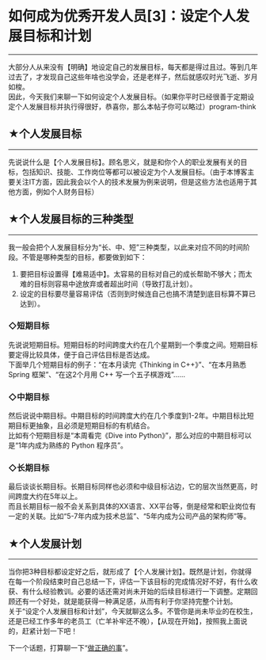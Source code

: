 # 如何成为优秀开发人员[3]：设定个人发展目标和计划 

-----

 大部分人从来没有【明确】地设定自己的发展目标，每天都是得过且过。等到几年过去了，才发现自己这些年啥也没学会，还是老样子，然后就感叹时光飞逝、岁月如梭。  
 因此，今天我们来聊一下如何设定个人发展目标。（如果你平时已经很善于定期设定个人发展目标并执行得很好，恭喜你，那么本帖子你可以略过）program-think  
   
   
 ## ★个人发展目标
-------

  
 先说说什么是【个人发展目标】。顾名思义，就是和你个人的职业发展有关的目标，包括知识、技能、工作岗位等都可以被设定为个人发展目标。（由于本博客主要关注IT方面，因此我会以个人的技术发展为例来说明，但是这些方法也适用于其他方面，例如个人财务目标）  
   
   
 ## ★个人发展目标的三种类型
------------

  
 我一般会把个人发展目标分为“长、中、短”三种类型，以此来对应不同的时间阶段。不管是哪种类型的目标，都要做到如下：  
 1. 要把目标设置得【难易适中】。太容易的目标对自己的成长帮助不够大；而太难的目标则容易中途放弃或者超出时间（导致打乱计划）。  
 2. 设定的目标要尽量容易评估（否则到时候连自己也搞不清楚到底目标算不算已达到）。  
   
 ### ◇短期目标

  
 先说说短期目标。短期目标的时间跨度大约在几个星期到一个季度之间。短期目标要定得比较具体，便于自己评估目标是否达成。  
 下面举几个短期目标的例子：“在本月读完《Thinking in C++》”、“在本月熟悉 Spring 框架”、“在这2个月用 C++ 写一个五子棋游戏”......  
   
 ### ◇中期目标

  
 然后说说中期目标。中期目标的时间跨度大约在几个季度到1-2年。中期目标比短期目标更抽象，且必须是短期目标的有机结合。  
 比如有个短期目标是“本周看完《Dive into Python》”，那么对应的中期目标可以是“1年内成为熟练的 Python 程序员”。  
   
 ### ◇长期目标

  
 最后谈谈长期目标。长期目标同样也必须和中级目标沾边，它的层次当然更高，时间跨度大约在5年以上。  
 而且长期目标一般不会关系到具体的XX语言、XX平台等，倒是经常和职业岗位有一定的关联。比如“5-7年内成为技术总监”、“5年内成为公司产品的架构师”等。  
   
   
 ## ★个人发展计划
-------

  
 当你把3种目标都设定好之后，就形成了【个人发展计划】。既然是计划，你就得在每一个阶段结束时自己总结一下，评估一下该目标的完成情况好不好，有什么收获、有什么经验教训。必要的话还需对尚未开始的后续目标进行一下调整。定期回顾还有一个好处，就是能获得一种满足感，从而有利于你坚持完整个计划。  
 关于“设定个人发展目标和计划”，今天就聊这么多。不管你是尚未毕业的在校生，还是已经工作多年的老员工（亡羊补牢还不晚），【从现在开始】，按照我上面说的，赶紧计划一下吧！  
   
   
 下一个话题，打算聊一下“[做正确的事](https://program-think.blogspot.com/2009/01/4.html)”。 